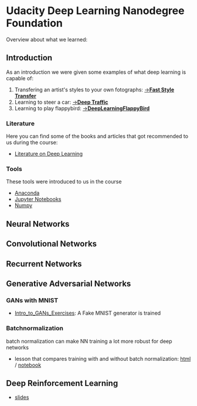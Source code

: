 # Udacity Deep Learning Nanodegree Foundation

Overview about what we learned:

## Introduction
As an introduction we were given some examples of what deep learning is capable of: 
1. Transfering an artist's styles to your own fotographs: [->**Fast Style Transfer**](https://github.com/lengstrom/fast-style-transfer)
2. Learning to steer a car: [->**Deep Traffic**](https://selfdrivingcars.mit.edu/deeptraffic/)
3. Learning to play flappybird: [->**DeepLearningFlappyBird**](https://github.com/yenchenlin/DeepLearningFlappyBird)

### Literature
Here you can find some of the books and articles that got recommended to us during the course:
- [Literature on Deep Learning](literature.md)

### Tools
These tools were introduced to us in the course
- [Anaconda](anaconda.md)
- [Jupyter Notebooks](jupyter_notebooks.md)
- [Numpy](numpy.md)



## Neural Networks

## Convolutional Networks

## Recurrent Networks

## Generative Adversarial Networks

### GANs with MNIST
- [Intro_to_GANs_Exercises](Intro_to_GANs_Exercises.html): A Fake MNIST generator is trained

### Batchnormalization
batch normalization can make NN training a lot more robust for deep networks 
- lesson that compares training with and without batch normalization: [html](Batch_Normalization_Lesson.html) / [notebook](https://github.com/sabinem/udacity_DL/blob/master/batch_normalization/README.md)

## Deep Reinforcement Learning

- [slides](../python3_6-talk/python3_6.html#/1)
